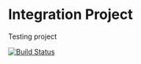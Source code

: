 # Integration Project

Testing project

[![Build Status](https://travis-ci.com/Mtrejo11/integration-project.svg?branch=main)](https://travis-ci.com/Mtrejo11/integration-project)
